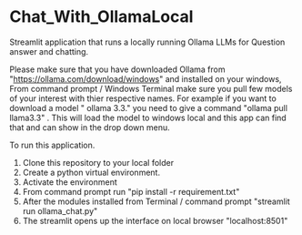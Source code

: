 # Chat_With_OllamaLocal
Streamlit application that runs a locally running Ollama LLMs for Question answer and chatting. 

Please make sure that you have downloaded Ollama from "https://ollama.com/download/windows" and installed on your windows,
From command prompt / Windows Terminal make sure you pull few models of your interest with thier respective names. For
example if you want to download a model " ollama 3.3." you need to give a command "ollama pull llama3.3" . This will load the model to windows local and this app can find that and can show in the drop down menu.

To run this application. 

1. Clone this repository to your local folder
2. Create a python virtual environment. 
3. Activate the environment
4. From command prompt run "pip install -r requirement.txt"
5. After the modules installed  from Terminal / command prompt  "streamlit run ollama_chat.py"
6. The streamlit opens up the interface on local browser "localhost:8501" 

